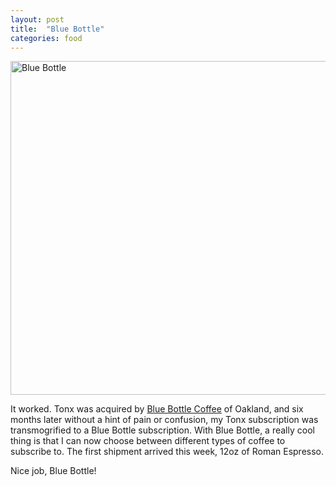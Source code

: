 ```yaml
---
layout: post
title:  "Blue Bottle"
categories: food
---
```

<a href="https://www.flickr.com/photos/41695401@N00/15318468009" title="Blue Bottle by Rob Enns, on Flickr"><img src="https://farm4.staticflickr.com/3942/15318468009_aa9e4bb052_c.jpg" width="800" height="534" alt="Blue Bottle"></a>

It worked. Tonx was acquired by [Blue Bottle Coffee](http://www.bluebottlecoffee.com) of Oakland, and six months later without a hint of pain or confusion, my Tonx subscription was transmogrified to a Blue Bottle subscription. With Blue Bottle, a really cool thing is that I can now choose between different types of coffee to subscribe to. The first shipment arrived this week, 12oz of Roman Espresso.

Nice job, Blue Bottle!
